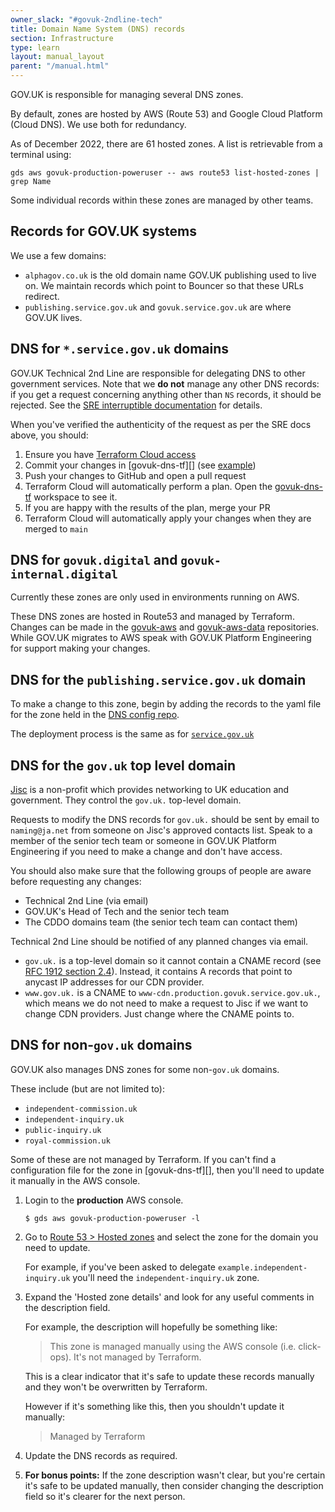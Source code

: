 ```yaml
---
owner_slack: "#govuk-2ndline-tech"
title: Domain Name System (DNS) records
section: Infrastructure
type: learn
layout: manual_layout
parent: "/manual.html"
---
```


GOV.UK is responsible for managing several DNS zones.

By default, zones are hosted by AWS (Route 53) and Google Cloud Platform (Cloud DNS). We use both for redundancy.

As of December 2022, there are 61 hosted zones. A list is retrievable from a terminal using:

```
gds aws govuk-production-poweruser -- aws route53 list-hosted-zones | grep Name
```

Some individual records within these zones are managed by other teams.

## Records for GOV.UK systems

We use a few domains:

- `alphagov.co.uk` is the old domain name GOV.UK publishing used to live on.
  We maintain records which point to Bouncer so that these URLs redirect.
- `publishing.service.gov.uk` and `govuk.service.gov.uk` are where GOV.UK lives.

## DNS for `*.service.gov.uk` domains

GOV.UK Technical 2nd Line are responsible for delegating DNS to other government services.
Note that we __do not__ manage any other DNS records: if you get a request concerning anything other than `NS` records, it should be rejected. See the [SRE interruptible documentation](https://docs.google.com/document/d/1QzxwlN9-HoewVlyrOhFRZYc1S0zX-pd97igY8__ZLAo/edit#heading=h.wg0s4ugkpdpc) for details.

When you've verified the authenticity of the request as per the SRE docs above, you should:

1. Ensure you have [Terraform Cloud access](/manual/terraform-cloud.html)
1. Commit your changes in [govuk-dns-tf][] (see [example](https://github.com/alphagov/govuk-dns-tf/pull/14))
1. Push your changes to GitHub and open a pull request
1. Terraform Cloud will automatically perform a plan. Open the [govuk-dns-tf][govuk-dns-tf-cloud] workspace to see it.
1. If you are happy with the results of the plan, merge your PR
1. Terraform Cloud will automatically apply your changes when they are merged to `main`

[govuk-dns-tf-cloud]: https://app.terraform.io/app/govuk/workspaces/govuk-dns-tf

## DNS for `govuk.digital` and `govuk-internal.digital`

Currently these zones are only used in environments running on AWS.

These DNS zones are hosted in Route53 and managed by Terraform. Changes can be
made in the [govuk-aws](https://github.com/alphagov/govuk-aws/) and
[govuk-aws-data](https://github.com/alphagov/govuk-aws-data/) repositories.
While GOV.UK migrates to AWS speak with GOV.UK Platform Engineering for support
making your changes.

## DNS for the `publishing.service.gov.uk` domain

To make a change to this zone, begin by adding the records to the yaml file for
the zone held in the [DNS config repo](https://github.com/alphagov/govuk-dns-tf).

The deployment process is the same as for [`service.gov.uk`](#dns-for-service-gov-uk-domains)

## DNS for the `gov.uk` top level domain

[Jisc](https://www.jisc.ac.uk/) is a non-profit which provides networking to
UK education and government. They control the `gov.uk.` top-level domain.

Requests to modify the DNS records for `gov.uk.` should be sent by
email to `naming@ja.net` from someone on Jisc's approved contacts
list. Speak to a member of the senior tech team or someone in
GOV.UK Platform Engineering if you need to make a change and don't have
access.

You should also make sure that the following groups of people are aware before
requesting any changes:

- Technical 2nd Line (via email)
- GOV.UK's Head of Tech and the senior tech team
- The CDDO domains team (the senior tech team can contact them)

Technical 2nd Line should be notified of any planned changes via email.

- `gov.uk.` is a top-level domain so it cannot contain a CNAME record
  (see [RFC 1912 section 2.4](https://tools.ietf.org/html/rfc1912#section-2.4)).
  Instead, it contains A records that point to anycast IP addresses for our CDN provider.
- `www.gov.uk.` is a CNAME to `www-cdn.production.govuk.service.gov.uk.`, which means we
  do not need to make a request to Jisc if we want to change CDN providers. Just change where
  the CNAME points to.

## DNS for non-`gov.uk` domains

GOV.UK also manages DNS zones for some non-`gov.uk` domains.

These include (but are not limited to):

- `independent-commission.uk`
- `independent-inquiry.uk`
- `public-inquiry.uk`
- `royal-commission.uk`

Some of these are not managed by Terraform. If you can't find a configuration file for the zone in [govuk-dns-tf][], then you'll need to update it manually in the AWS console.

1. Login to the **production** AWS console.

    ```
    $ gds aws govuk-production-poweruser -l
    ```

2. Go to [Route 53 > Hosted zones](https://us-east-1.console.aws.amazon.com/route53/v2/hostedzones) and select the zone for the domain you need to update.

    For example, if you've been asked to delegate `example.independent-inquiry.uk` you'll need the `independent-inquiry.uk` zone.

3. Expand the 'Hosted zone details' and look for any useful comments in the description field.

    For example, the description will hopefully be something like:

    > This zone is managed manually using the AWS console (i.e. click-ops). It's not managed by Terraform.

    This is a clear indicator that it's safe to update these records manually and they won't be overwritten by Terraform.

    However if it's something like this, then you shouldn't update it manually:

    > Managed by Terraform

4. Update the DNS records as required.
5. **For bonus points:** If the zone description wasn't clear, but you're certain it's safe to be updated manually, then consider changing the description field so it's clearer for the next person.
